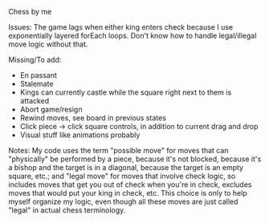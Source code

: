Chess by me

Issues:
The game lags when either king enters check because I use exponentially layered forEach loops. Don't know how to handle legal/illegal move logic without that.

Missing/To add:
- En passant
- Stalemate
- Kings can currently castle while the square right next to them is attacked
- Abort game/resign
- Rewind moves, see board in previous states
- Click piece -> click square controls, in addition to current drag and drop
- Visual stuff like animations probably

Notes:
My code uses the term "possible move" for moves that can "physically" be performed by a piece, because it's not blocked, because it's a bishop and the target is in a diagonal, because the target is an empty square, etc.; and "legal move" for moves that involve check logic, so includes moves that get you out of check when you're in check, excludes moves that would put your king in check, etc. This choice is only to help myself organize my logic, even though all these moves are just called "legal" in actual chess terminology.